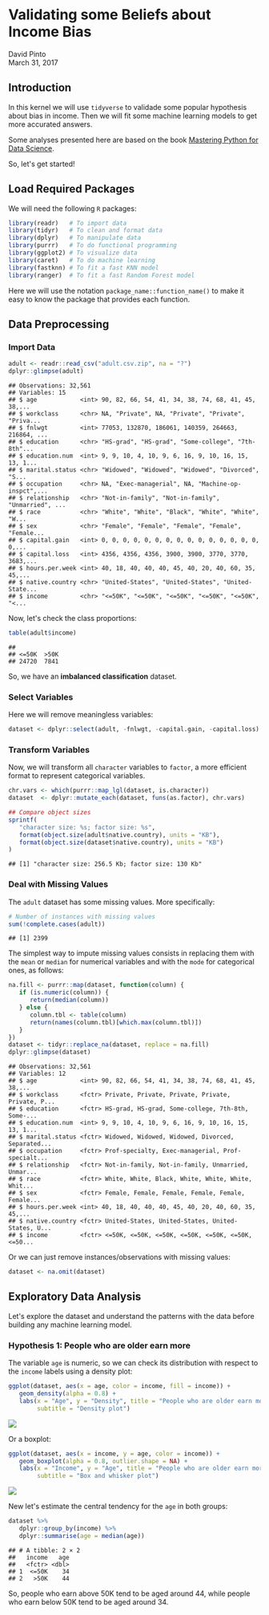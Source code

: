 # Validating some Beliefs about Income Bias
David Pinto  
March 31, 2017  



## Introduction

In this kernel we will use `tidyverse` to validade some popular hypothesis about bias in income. Then we will fit some machine learning models to get more accurated answers.

Some analyses presented here are based on the book [Mastering Python for Data Science](https://www.amazon.com/Mastering-Python-Science-Samir-Madhavan/dp/1784390151).

So, let's get started!

## Load Required Packages

We will need the following `R` packages:


```r
library(readr)   # To import data
library(tidyr)   # To clean and format data
library(dplyr)   # To manipulate data
library(purrr)   # To do functional programming
library(ggplot2) # To visualize data
library(caret)   # To do machine learning
library(fastknn) # To fit a fast KNN model
library(ranger)  # To fit a fast Random Forest model
```

Here we will use the notation `package_name::function_name()` to make it easy to know the package that provides each function.

## Data Preprocessing

### Import Data


```r
adult <- readr::read_csv("adult.csv.zip", na = "?")
dplyr::glimpse(adult)
```

```
## Observations: 32,561
## Variables: 15
## $ age            <int> 90, 82, 66, 54, 41, 34, 38, 74, 68, 41, 45, 38,...
## $ workclass      <chr> NA, "Private", NA, "Private", "Private", "Priva...
## $ fnlwgt         <int> 77053, 132870, 186061, 140359, 264663, 216864, ...
## $ education      <chr> "HS-grad", "HS-grad", "Some-college", "7th-8th"...
## $ education.num  <int> 9, 9, 10, 4, 10, 9, 6, 16, 9, 10, 16, 15, 13, 1...
## $ marital.status <chr> "Widowed", "Widowed", "Widowed", "Divorced", "S...
## $ occupation     <chr> NA, "Exec-managerial", NA, "Machine-op-inspct",...
## $ relationship   <chr> "Not-in-family", "Not-in-family", "Unmarried", ...
## $ race           <chr> "White", "White", "Black", "White", "White", "W...
## $ sex            <chr> "Female", "Female", "Female", "Female", "Female...
## $ capital.gain   <int> 0, 0, 0, 0, 0, 0, 0, 0, 0, 0, 0, 0, 0, 0, 0, 0,...
## $ capital.loss   <int> 4356, 4356, 4356, 3900, 3900, 3770, 3770, 3683,...
## $ hours.per.week <int> 40, 18, 40, 40, 40, 45, 40, 20, 40, 60, 35, 45,...
## $ native.country <chr> "United-States", "United-States", "United-State...
## $ income         <chr> "<=50K", "<=50K", "<=50K", "<=50K", "<=50K", "<...
```

Now, let's check the class proportions:


```r
table(adult$income)
```

```
## 
## <=50K  >50K 
## 24720  7841
```

So, we have an **imbalanced classification** dataset.

### Select Variables

Here we will remove meaningless variables:


```r
dataset <- dplyr::select(adult, -fnlwgt, -capital.gain, -capital.loss)
```

### Transform Variables

Now, we will transform all `character` variables to `factor`, a more efficient format to represent categorical variables.


```r
chr.vars <- which(purrr::map_lgl(dataset, is.character))
dataset  <- dplyr::mutate_each(dataset, funs(as.factor), chr.vars)

## Compare object sizes
sprintf(
   "character size: %s; factor size: %s",
   format(object.size(adult$native.country), units = "KB"),
   format(object.size(dataset$native.country), units = "KB")
)
```

```
## [1] "character size: 256.5 Kb; factor size: 130 Kb"
```

### Deal with Missing Values

The `adult` dataset has some missing values. More specifically:


```r
# Number of instances with missing values
sum(!complete.cases(adult))
```

```
## [1] 2399
```

The simplest way to impute missing values consists in replacing them with the `mean` or `median` for numerical variables and with the `mode` for categorical ones, as follows:


```r
na.fill <- purrr::map(dataset, function(column) {
   if (is.numeric(column)) {
      return(median(column))
   } else {
      column.tbl <- table(column)
      return(names(column.tbl)[which.max(column.tbl)])
   }
})
dataset <- tidyr::replace_na(dataset, replace = na.fill)
dplyr::glimpse(dataset)
```

```
## Observations: 32,561
## Variables: 12
## $ age            <int> 90, 82, 66, 54, 41, 34, 38, 74, 68, 41, 45, 38,...
## $ workclass      <fctr> Private, Private, Private, Private, Private, P...
## $ education      <fctr> HS-grad, HS-grad, Some-college, 7th-8th, Some-...
## $ education.num  <int> 9, 9, 10, 4, 10, 9, 6, 16, 9, 10, 16, 15, 13, 1...
## $ marital.status <fctr> Widowed, Widowed, Widowed, Divorced, Separated...
## $ occupation     <fctr> Prof-specialty, Exec-managerial, Prof-specialt...
## $ relationship   <fctr> Not-in-family, Not-in-family, Unmarried, Unmar...
## $ race           <fctr> White, White, Black, White, White, White, Whit...
## $ sex            <fctr> Female, Female, Female, Female, Female, Female...
## $ hours.per.week <int> 40, 18, 40, 40, 40, 45, 40, 20, 40, 60, 35, 45,...
## $ native.country <fctr> United-States, United-States, United-States, U...
## $ income         <fctr> <=50K, <=50K, <=50K, <=50K, <=50K, <=50K, <=50...
```

Or we can just remove instances/observations with missing values:


```r
dataset <- na.omit(dataset)
```

## Exploratory Data Analysis

Let's explore the dataset and understand the patterns with the data before building any machine learning model.

### Hypothesis 1: People who are older earn more

The variable `age` is numeric, so we can check its distribution with respect to the `income` labels using a density plot:


```r
ggplot(dataset, aes(x = age, color = income, fill = income)) +
   geom_density(alpha = 0.8) +
   labs(x = "Age", y = "Density", title = "People who are older earn more",
        subtitle = "Density plot")
```

<img src="kernel_files/figure-html/unnamed-chunk-9-1.png" style="display: block; margin: auto;" />

Or a boxplot:


```r
ggplot(dataset, aes(x = income, y = age, color = income)) +
   geom_boxplot(alpha = 0.8, outlier.shape = NA) +
   labs(x = "Income", y = "Age", title = "People who are older earn more",
        subtitle = "Box and whisker plot")
```

<img src="kernel_files/figure-html/unnamed-chunk-10-1.png" style="display: block; margin: auto;" />

New let's estimate the central tendency for the `age` in both groups:


```r
dataset %>% 
   dplyr::group_by(income) %>% 
   dplyr::summarise(age = median(age))
```

```
## # A tibble: 2 × 2
##   income   age
##   <fctr> <dbl>
## 1  <=50K    34
## 2   >50K    44
```

So, people who earn above 50K tend to be aged around 44, while people who earn below 50K tend to be aged around 34.

